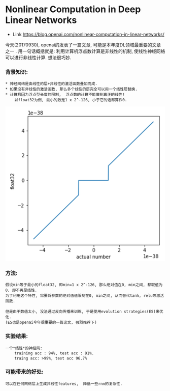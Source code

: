 # Nonlinear Computation in Deep Linear Networks
* Link https://blog.openai.com/nonlinear-computation-in-linear-networks/


今天(20170930), openai的发表了一篇文章, 可能是本年度DL领域最重要的文章之一 .  用一句话概括就是: 利用计算机浮点数计算是非线性的机制,  使线性神经网络可以进行非线性计算. 想法很巧妙.

### 背景知识:
    * 神经网络是由线性的层+非线性的激活函数叠加而成.
    * 如果没有非线性的激活函数, 那么多个线性的层完全可以用一个线性层替换.
    * 计算机因为浮点型长度的限制,  浮点数的计算不能做到真正的线性!
        以float32为例, 最小的数是1 x 2^-126, 小于它的话都算作0.

![float32](/imgs/nonlinear_computation_in_deep_linear_networks/1.png)

### 方法:
    
    假设min等于最小的float32, 即min=1 x 2^-126, 那么绝对值在0, min之间, 都取值为0, 即不再是线性. 
    为了利用这个特性, 需要将参数的绝对值值限制在0, min之间, 从而替代tanh, relu等激活函数. 
      
    但是由于数值太小, 没法通过反向传播来训练, 于是使用evolution strategies(ES)来优化. 
    (ES也是openai今年很重要的一篇论文, 强烈推荐下)

### 实验结果:
    一个*线性*的神经网:
        training acc : 94%, test acc : 91%.
        traing acc: >99%, test acc 96.7%

### 可能带来的好处:
    可以在任何网络层上生成非线性features,  降低一些rnn的复杂性.
